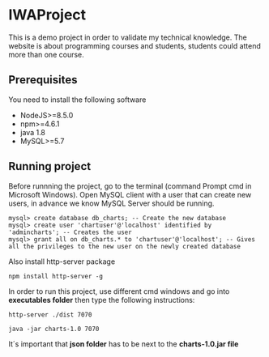 # IWAProject

This is a demo project in order to validate my technical knowledge.
The website is about programming courses and students, students could
attend more than one course.

## Prerequisites

You need to install the following software

+ NodeJS>=8.5.0
+ npm>=4.6.1
+ java 1.8
+ MySQL>=5.7


## Running project

Before runnning the project, go to the terminal (command Prompt cmd in Microsoft Windows). Open MySQL client with a user that can create new users, in advance we know MySQL Server should be running.
```
mysql> create database db_charts; -- Create the new database
mysql> create user 'chartuser'@'localhost' identified by 'admincharts'; -- Creates the user
mysql> grant all on db_charts.* to 'chartuser'@'localhost'; -- Gives all the privileges to the new user on the newly created database
```

Also install http-server package
```
npm install http-server -g
```


In order to run this project, use different cmd windows and go into **executables folder** then type the following instructions:
```
http-server ./dist 7070
```
```
java -jar charts-1.0 7070
```

It´s important that **json folder** has to be next to the **charts-1.0.jar file**
